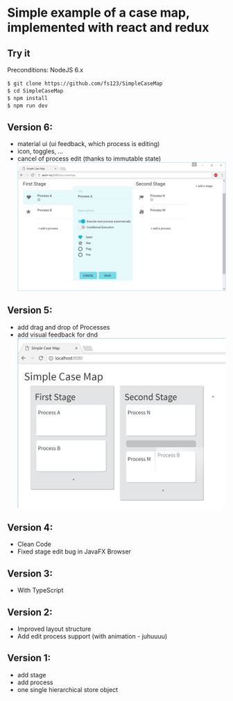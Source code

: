 # Simple example of a case map, implemented with react and redux

## Try it 
Preconditions: NodeJS 6.x

```sh
$ git clone https://github.com/fs123/SimpleCaseMap
$ cd SimpleCaseMap
$ npm install
$ npm run dev
```
## Version 6:
- material ui (ui feedback, which process is editing)
- icon, toggles, ...
- cancel of process edit (thanks to immutable state)
![material ui](doc/version6_materialui.png)

## Version 5:
- add drag and drop of Processes
- add visual feedback for dnd
![visual feedback for dnd](doc/version5_dnd_visualfeedback.png)

## Version 4:
- Clean Code
- Fixed stage edit bug in JavaFX Browser

## Version 3:
- With TypeScript

## Version 2:
- Improved layout structure
- Add edit process support (with animation - juhuuuu)

## Version 1:
- add stage
- add process
- one single hierarchical store object